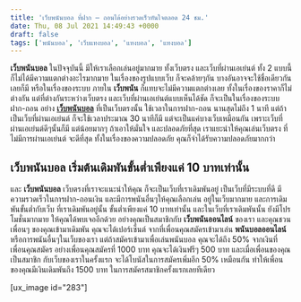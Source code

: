 ```yaml
---
title: 'เว็บพนันบอล ที่ฝาก – ถอนได้อย่างรวดเร็วทันใจตลอด 24 ชม.'
date: Thu, 08 Jul 2021 14:49:43 +0000
draft: false
tags: ['พนันบอล', 'เว็บแทงบอล', 'แทงบอล', 'แทงบอล']
---
```


**เว็บพนันบอล** ในปัจจุบันนี้ มีให้เราเลือกเล่นอยู่มากมาย ทั้งเว็บตรง และเว็บที่ผ่านเอเย่นต์ ทั้ง 2 แบบนี้ ก็ไม่ได้มีความแตกต่างอะไรมากมาย ในเรื่องของรูปแบบเว็บ ก็จะคล้ายๆกัน บางอันอาจจะใช้ชื่อเดียวกันเลยก็มี หรือในเรื่องของระบบ ภายใน **เว็บพนัน** ก็แทบจะไม่มีความแตกต่างเลย ทั้งในเรื่องของราคาก็ไม่ต่างกัน แต่ที่ต่างกันระหว่างเว็บตรง และเว็บที่ผ่านเอเย่นต์แบบเห็นได้ชัด ก็จะเป็นในเรื่องของระบบฝาก-ถอน อย่าง [**เว็บพนันบอล**](/archives/) ที่เป็นเว็บตรงนั้น ใช้เวลาในการฝาก-ถอน นานสุดไม่ถึง 1 นาที แต่ถ้าเป็นเว็บที่ผ่านเอเย่นต์ ก็จะใช้เวลาประมาณ 30 นาทีก็มี แต่จะเป็นแค่บางเว็บเหมือนกัน เพราะเว็บที่ผ่านเอเย่นต์ดีๆนั้นก็มี แต่น้อยมากๆ ถ้าเอาให้มั่นใจ และปลอดภัยที่สุด เราแยะนำให้คุณเล่นเว็บตรง ที่ไม่มีการผ่านเอเย่นต์ จะดีที่สุด ทั้งในเรื่องของความปลอดภัย คุณก็จำได้รับความปลอดภัยมากกว่า

**เว็บพนันบอล เริ่มต้นเดิมพันขั้นต่ำเพียงแค่** **10** **บาทเท่านั้น**
---------------------------------------------------------------------

และ **เว็บพนันบอล** เว็บตรงที่เราจะแนะนำให้คุณ ก็จะเป็นเว็บที่เราเดิมพันอยู่ เป็นเว็บที่มีระบบที่ดี มีความรวดเร็วในการฝาก-ถอนเงิน และมีการพนันอื่นๆให้คุณเลือกเล่น อยู่ในเว็บมากมาย และการเดิมพันขั้นต่ำกับเว็บ ที่เราเดิมพันอยู่นั้น ขั้นต่ำเพียงแค่ 10 บาทเท่านั้น และในเว็บที่เราเดิมพันนั้น ยังมีโปรโมชั่นมากมาย ให้คุณได้พบเจออีกด้วย อย่างคุณเป็นสมาชิกกับ **เว็บพนันออนไลน์** ของเรา และคุณชวนเพื่อนๆ ของคุณเข้ามาเดิมพัน คุณจะได้เปอร์เซ็นต์ จากที่เพื่อนคุณสมัครเข้ามาเล่น **พนันบอลออนไลน์** หรือการพนันอื่นๆในเว็บของเรา แต่ถ้าสมัครเข้ามาเพื่อเล่นพนันบอล คุณจะได้ถึง 50% จากเงินที่เพื่อนคุณสมัคร อย่างเพื่อนคุณสมัครที่ 1000 บาท คุณจะได้เงินฟรีๆ 500 บาท และเมื่อเพื่อนของคุณเป็นสมาชิก กับเว็บของเราในครั้งแรก จะได้โบนัสในการสมัครเพิ่มอีก 50% เหมือนกัน ทำให้เพื่อนของคุณมีเงินเดิมพันถึง 1500 บาท ในการสมัครสมาชิกครั้งแรกเลยทีเดียว

\[ux\_image id="283"\]